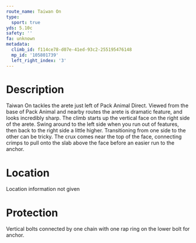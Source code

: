 ```yaml
---
route_name: Taiwan On
type:
  sport: true
yds: 5.10c
safety: ''
fa: unknown
metadata:
  climb_id: f114ce78-d07e-41ed-93c2-255195476148
  mp_id: '105801739'
  left_right_index: '3'
---
```

# Description
Taiwan On tackles the arete just left of Pack Animal Direct.  Viewed from the base of Pack Animal and nearby routes the arete is dramatic feature, and looks incredibly sharp.  The climb starts up the vertical face on the right side of the arete.  Swing around to the left side when you run out of features, then back to the right side a little higher.  Transitioning from one side to the other can be tricky.  The crux comes near the top of the face, connecting crimps to pull onto the slab above the face before an easier run to the anchor.

# Location
Location information not given

# Protection
Vertical bolts connected by one chain with one rap ring on the lower bolt for anchor.
